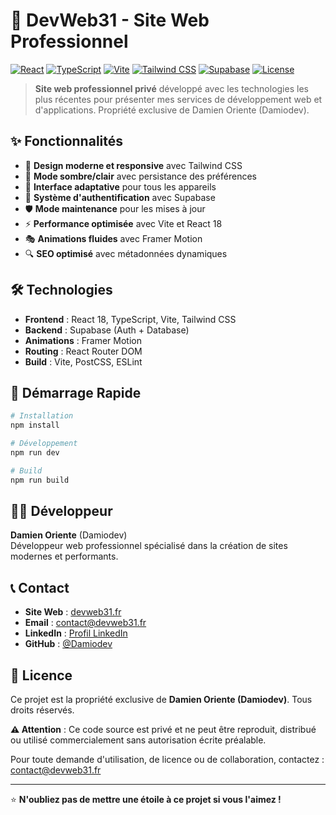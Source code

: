 # 🚀 DevWeb31 - Site Web Professionnel

[![React](https://img.shields.io/badge/React-18.3.1-blue.svg)](https://reactjs.org/)
[![TypeScript](https://img.shields.io/badge/TypeScript-5.5.3-blue.svg)](https://www.typescriptlang.org/)
[![Vite](https://img.shields.io/badge/Vite-5.4.2-purple.svg)](https://vitejs.dev/)
[![Tailwind CSS](https://img.shields.io/badge/Tailwind-3.4.1-38B2AC.svg)](https://tailwindcss.com/)
[![Supabase](https://img.shields.io/badge/Supabase-2.54.0-green.svg)](https://supabase.com/)
[![License](https://img.shields.io/badge/License-Private-red.svg)](LICENSE)

> **Site web professionnel privé** développé avec les technologies les plus récentes pour présenter mes services de développement web et d'applications. Propriété exclusive de Damien Oriente (Damiodev).

## ✨ Fonctionnalités

- 🎨 **Design moderne et responsive** avec Tailwind CSS
- 🌙 **Mode sombre/clair** avec persistance des préférences
- 📱 **Interface adaptative** pour tous les appareils
- 🔐 **Système d'authentification** avec Supabase
- 🛡️ **Mode maintenance** pour les mises à jour
- ⚡ **Performance optimisée** avec Vite et React 18
- 🎭 **Animations fluides** avec Framer Motion
- 🔍 **SEO optimisé** avec métadonnées dynamiques

## 🛠️ Technologies

- **Frontend** : React 18, TypeScript, Vite, Tailwind CSS
- **Backend** : Supabase (Auth + Database)
- **Animations** : Framer Motion
- **Routing** : React Router DOM
- **Build** : Vite, PostCSS, ESLint

## 🚀 Démarrage Rapide

```bash
# Installation
npm install

# Développement
npm run dev

# Build
npm run build
```

## 👨‍💻 Développeur

**Damien Oriente** (Damiodev)  
Développeur web professionnel spécialisé dans la création de sites modernes et performants.

## 📞 Contact

- **Site Web** : [devweb31.fr](https://devweb31.fr)
- **Email** : [contact@devweb31.fr](mailto:contact@devweb31.fr)
- **LinkedIn** : [Profil LinkedIn](https://linkedin.com/in/damiodev)
- **GitHub** : [@Damiodev](https://github.com/Damiodev)

## 📄 Licence

Ce projet est la propriété exclusive de **Damien Oriente (Damiodev)**. Tous droits réservés.

**⚠️ Attention** : Ce code source est privé et ne peut être reproduit, distribué ou utilisé commercialement sans autorisation écrite préalable.

Pour toute demande d'utilisation, de licence ou de collaboration, contactez : [contact@devweb31.fr](mailto:contact@devweb31.fr)

---

⭐ **N'oubliez pas de mettre une étoile à ce projet si vous l'aimez !**
